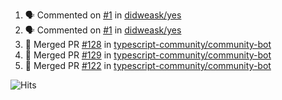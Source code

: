 <!--START_SECTION:activity-->
1. 🗣 Commented on [#1](https://github.com/didweask/yes/issues/1) in [didweask/yes](https://github.com/didweask/yes)
2. 🗣 Commented on [#1](https://github.com/didweask/yes/issues/1) in [didweask/yes](https://github.com/didweask/yes)
3. 🎉 Merged PR [#128](https://github.com/typescript-community/community-bot/pull/128) in [typescript-community/community-bot](https://github.com/typescript-community/community-bot)
4. 🎉 Merged PR [#129](https://github.com/typescript-community/community-bot/pull/129) in [typescript-community/community-bot](https://github.com/typescript-community/community-bot)
5. 🎉 Merged PR [#122](https://github.com/typescript-community/community-bot/pull/122) in [typescript-community/community-bot](https://github.com/typescript-community/community-bot)
<!--END_SECTION:activity-->

![Hits](https://hitcounter.pythonanywhere.com/count/tag.svg?url=https%3A%2F%2Fgithub.com%2Frobertwestbury)
